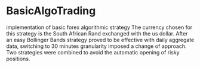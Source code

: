 # BasicAlgoTrading
implementation of basic forex algorithmic strategy
The currency chosen for this strategy is the South African Rand exchanged with the us dollar. After an easy Bollinger Bands strategy proved to be effective with daily aggregate data, switching to 30 minutes granularity imposed a change of approach. Two strategies were combined to avoid the automatic opening of risky positions. 